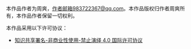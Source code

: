 本作品作者为周爽，作者邮箱983722367@qq.com。本作品版权归作者周爽所有，本作品作者保留一切权利。

本作品采用以下许可协议：

* [知识共享署名-非商业性使用-禁止演绎 4.0 国际许可协议](http://creativecommons.org/licenses/by-nc-nd/4.0/)

